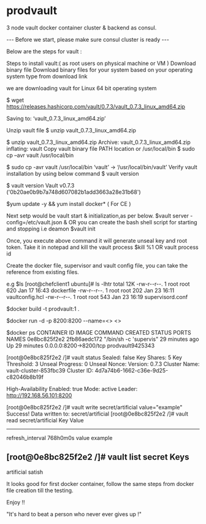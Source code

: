 # prodvault
3 node vault docker container cluster & backend as consul.

--- Before we start, please make sure consul cluster is ready ---

Below are the steps for vault :

Steps to install vault:( as root users on physical machine or VM )
Download binary file
Download binary files for your system based on your operating system type from download link

we are downloading vault for Linux 64 bit operating system

$ wget https://releases.hashicorp.com/vault/0.7.3/vault_0.7.3_linux_amd64.zip

Saving to: ‘vault_0.7.3_linux_amd64.zip’

 

Unzip vault file
 $ unzip vault_0.7.3_linux_amd64.zip

$ unzip vault_0.7.3_linux_amd64.zip
Archive: vault_0.7.3_linux_amd64.zip
 inflating: vault
Copy vault binary file PATH location or /usr/local/bin
$ sudo cp –avr vault /usr/local/bin

$ sudo cp -avr vault /usr/local/bin
‘vault’ -> ‘/usr/local/bin/vault’
Verify vault installation by using below command
$ vault version

 $ vault version
Vault v0.7.3 ('0b20ae0b9b7a748d607082b1add3663a28e31b68')

$yum update -y && yum install docker* ( For CE )

Next setp would be vault start & initialization,as per below.
 $vault server  -config=/etc/vault.json &  OR you can create the bash shell script for starting and stopping i.e deamon
 $vault init
 
Once, you execute above command it will generate unseal key and root token.
Take it in notepad and kill the vault process
 $kill %1 OR vault process id

Create the docker file, supervisor and vault config file, you can take the reference from existing files.

e.g 
$ls 
[root@chefclient1 ubuntu]# ls -lhtr
total 12K
-rw-r--r--. 1 root root 620 Jan 17 16:43 dockerfile
-rw-r--r--. 1 root root 202 Jan 23 16:11 vaultconfig.hcl
-rw-r--r--. 1 root root 543 Jan 23 16:19 supervisord.conf

$docker build -t prodvault:1 .

$docker run -d -p 8200:8200 --name=<<container name>> <<imageid>>
 
$docker ps
CONTAINER ID        IMAGE               COMMAND                  CREATED             STATUS              PORTS                    NAMES
0e8bc825f2e2        2fb86aedc172        "/bin/sh -c 'supervis"   29 minutes ago      Up 29 minutes       0.0.0.0:8200->8200/tcp   prodvault9425343

[root@0e8bc825f2e2 /]# vault status
Sealed: false
Key Shares: 5
Key Threshold: 3
Unseal Progress: 0
Unseal Nonce:
Version: 0.7.3
Cluster Name: vault-cluster-853fbc39
Cluster ID: 4d7a74b6-1662-c36e-9d25-c82046b8b19f

High-Availability Enabled: true
        Mode: active
        Leader: http://192.168.56.101:8200
        
[root@0e8bc825f2e2 /]# vault write secret/artificial value="example"
Success! Data written to: secret/artificial
[root@0e8bc825f2e2 /]# vault read secret/artificial
Key                     Value
---                     -----
refresh_interval        768h0m0s
value                   example

[root@0e8bc825f2e2 /]# vault list secret
Keys
----
artificial
satish

It looks good for first docker container, follow the same steps from docker file creation till the testing.

Enjoy !! 

"It's hard to beat a person who never ever gives up !"
            

 



